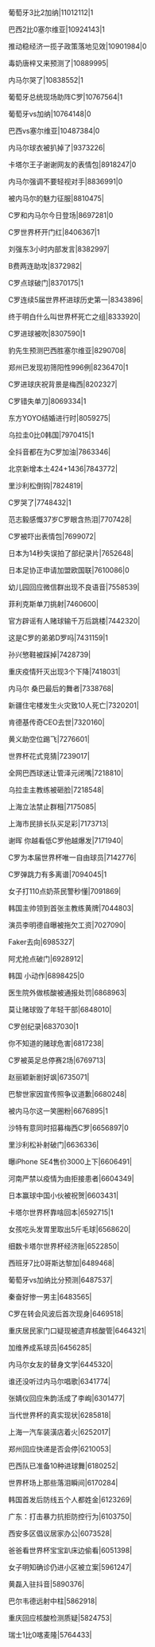 葡萄牙3比2加纳|11012112|1

巴西2比0塞尔维亚|10924143|1

推动稳经济一揽子政策落地见效|10901984|0

毒奶唐梓又来预测了|10889995|

内马尔哭了|10838552|1

葡萄牙总统现场助阵C罗|10767564|1

葡萄牙vs加纳|10764148|0

巴西vs塞尔维亚|10487384|0

内马尔球衣被扒掉了|9373226|

卡塔尔王子谢谢网友的表情包|8918247|0

内马尔强调不要轻视对手|8836991|0

被内马尔的魅力征服|8810475|

C罗和内马尔今日登场|8697281|0

C罗世界杯开门红|8406367|1

刘强东3小时内部发言|8382997|

B费两连助攻|8372982|

C罗点球破门|8370175|1

C罗连续5届世界杯进球历史第一|8343896|

终于明白什么叫世界杯死亡之组|8333920|

C罗进球被吹|8307590|1

豹先生预测巴西胜塞尔维亚|8290708|

郑州已发现初筛阳性996例|8236470|1

C罗进球庆祝背景是梅西|8202327|

C罗错失单刀|8069334|1

东方YOYO结婚进行时|8059275|

乌拉圭0比0韩国|7970415|1

全抖音都在为C罗加油|7863346|

北京新增本土424+1436|7843772|

里沙利松倒钩|7824819|

C罗哭了|7748432|1

范志毅感慨37岁C罗眼含热泪|7707428|

C罗被吓出表情包|7699072|

日本为14秒失误拍了部纪录片|7652648|

日本足协正申请加盟欧国联|7610086|0

幼儿园回应微信群出现不良语音|7558539|

菲利克斯单刀挑射|7460600|

官方辟谣有人赌球输千万后跳楼|7442320|

这是C罗的弟弟D罗吗|7431159|1

孙兴慜鞋被踩掉|7428739|

重庆疫情歼灭出现3个下降|7418031|

内马尔 桑巴最后的舞者|7338768|

新疆住宅楼发生火灾致10人死亡|7320201|

肯德基传奇CEO去世|7320160|

黄义助空位踢飞|7276601|

世界杯花式竞猜|7239017|

全网巴西球迷让管泽元闭嘴|7218810|

乌拉圭主教练被砸脸|7218548|

上海立法禁止群租|7175085|

上海市民排长队买足彩|7173713|

谢晖 你越看低C罗他越爆发|7171940|

C罗为本届世界杯唯一自由球员|7142776|

C罗弹跳力有多离谱|7094045|1

女子打110点奶茶民警秒懂|7091869|

韩国主帅领到首张主教练黄牌|7044803|

演员李明德自曝被拖欠工资|7027090|

Faker去向|6985327|

阿尤抢点破门|6928912|

韩国 小动作|6898425|0

医生院外做核酸被通报处罚|6868963|

莫让赌球毁了年轻干部|6848010|

C罗创纪录|6837030|1

你不知道的赌球危害|6817238|

C罗被英足总停赛2场|6769713|

赵丽颖新剧好飒|6735071|

巴黎世家因宣传照争议道歉|6680248|

被内马尔这一笑圈粉|6676895|1

沙特有意同时招募梅西C罗|6656897|0

里沙利松补射破门|6636336|

曝iPhone SE4售价3000上下|6606491|

河南严禁以疫情为由拒接患者|6604349|

日本赢球中国小伙被祝贺|6603431|

卡塔尔世界杯靠啥回本|6592715|1

女孩吃头发胃里取出5斤毛球|6568620|

细数卡塔尔世界杯经济账|6522850|

西班牙7比0哥斯达黎加|6489468|

葡萄牙vs加纳比分预测|6487537|

秦奋好惨一男主|6483565|

C罗在转会风波后首次现身|6469518|

重庆居民家门口疑现被遗弃核酸管|6464321|

加维养成系球员|6456285|

内马尔女友的替身文学|6445320|

谁还没听过内马尔唱歌|6341774|

张婧仪回应朱韵活成了李峋|6301477|

当代世界杯的真实现状|6285818|

上海一汽车装潢店着火|6252017|

郑州回应快递是否会停|6210053|

巴西队已准备10种进球舞|6180252|

世界杯场上那些落泪瞬间|6170284|

韩国首发后防线五个人都姓金|6123269|

广东：打击暴力抗拒防控行为|6103750|

西安多区倡议居家办公|6073528|

爸爸看世界杯宝宝趴床边偷看|6051398|

女子明知确诊仍进小区被立案|5961247|

黄磊入驻抖音|5890376|

巴尔韦德远射中柱|5862918|

重庆回应核酸检测质疑|5824753|

瑞士1比0喀麦隆|5764433|

